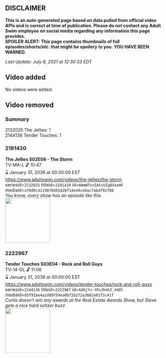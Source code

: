 ## DISCLAIMER
**This is an auto-generated page based on data pulled from official video APIs and is correct at time of publication. Please do not contact any Adult Swim employee on social media regarding any information this page provides.**  
**SPOILER ALERT: This page contains thumbnails of full episodes/shorts/etc. that might be spoilery to you. YOU HAVE BEEN WARNED.**  

_Last Update: July 9, 2021 at 12:30:33 EDT_
## Video added
No videos were added.  
## Video removed
### Summary
2132025 The Jellies: 1  
2144136 Tender Touches: 1  
### 2191420
**The Jellies S02E06 - The Storm**  
TV-MA-L 🔓 10:47  
⌛ January 31, 2036 at 00:00:00 EST  
https://www.adultswim.com/videos/the-jellies/the-storm  
seriesid=`2132025` titleid=`2191420` id=`AWmWTncEAScUIg8XxeHF` mediaid=`a70d0c4119878d55d2bf14ed4cd4ac7abdf92788`  
_You know, every show has an episode like this._  
<a href="https://i.cdn.turner.com/adultswim/big/image-upload/thumbnails/thumb-2_image-155983921420515.jpg"><img src="https://i.cdn.turner.com/adultswim/big/image-upload/thumbnails/thumb-2_image-155983921420515.jpg" height="144px" /></a>
### 2222967
**Tender Touches S03E04 - Rock and Roll Guys**  
TV-14-DL 🔓 11:06  
⌛ January 31, 2036 at 00:00:00 EST  
https://www.adultswim.com/videos/tender-touches/rock-and-roll-guys  
seriesid=`2144136` titleid=`2222967` id=`AXKjYv-tRs3h4hI_X4Dl` mediaid=`85f91be4a2d89759ea0bf2b272a3682e01f3c41f`  
_Curtis doesn't win any awards at the Real Estate Awards Show, but Steve gets a nice hard seltzer buzz._  
<a href="https://media.cdn.adultswim.com/uploads/20200611/thumbnails/2_20611837302-TenderTouches_304_dup-20200610.jpg"><img src="https://media.cdn.adultswim.com/uploads/20200611/thumbnails/2_20611837302-TenderTouches_304_dup-20200610.jpg" height="144px" /></a>
